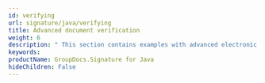 ```yaml
---
id: verifying
url: signature/java/verifying
title: Advanced document verification
weight: 6
description: " This section contains examples with advanced electronic signatures verification across the document and its pages with GroupDocs.Signature API."
keywords: 
productName: GroupDocs.Signature for Java
hideChildren: False
---
```

